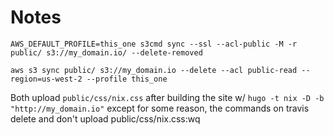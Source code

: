 # Notes

```
AWS_DEFAULT_PROFILE=this_one s3cmd sync --ssl --acl-public -M -r public/ s3://my_domain.io/ --delete-removed

aws s3 sync public/ s3://my_domain.io --delete --acl public-read --region=us-west-2 --profile this_one
```

Both upload ```public/css/nix.css``` after building the site w/ ```hugo -t nix -D -b "http://my_domain.io"```
except for some reason, the commands on travis delete and don't upload public/css/nix.css:wq
